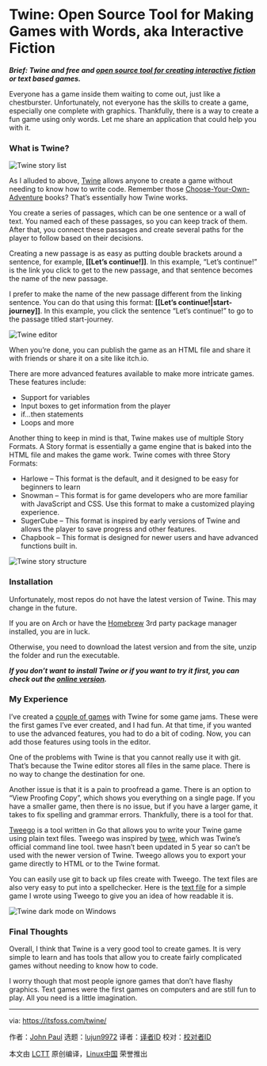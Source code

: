 [#]: subject: "Twine: Open Source Tool for Making Games with Words, aka Interactive Fiction"
[#]: via: "https://itsfoss.com/twine/"
[#]: author: "John Paul https://itsfoss.com/author/john/"
[#]: collector: "lujun9972"
[#]: translator: " "
[#]: reviewer: " "
[#]: publisher: " "
[#]: url: " "

Twine: Open Source Tool for Making Games with Words, aka Interactive Fiction
======

_**Brief: Twine and free and [open source tool for creating interactive fiction][1] or text based games.**_

Everyone has a game inside them waiting to come out, just like a chestburster. Unfortunately, not everyone has the skills to create a game, especially one complete with graphics. Thankfully, there is a way to create a fun game using only words. Let me share an application that could help you with it.

### What is Twine?

![Twine story list][2]

As I alluded to above, [Twine][3] allows anyone to create a game without needing to know how to write code. Remember those [Choose-Your-Own-Adventure][4] books? That’s essentially how Twine works.

You create a series of passages, which can be one sentence or a wall of text. You named each of these passages, so you can keep track of them. After that, you connect these passages and create several paths for the player to follow based on their decisions.

Creating a new passage is as easy as putting double brackets around a sentence, for example, **[[Let’s continue!]]**. In this example, “Let’s continue!” is the link you click to get to the new passage, and that sentence becomes the name of the new passage.

I prefer to make the name of the new passage different from the linking sentence. You can do that using this format: **[[Let’s continue!|start-journey]]**. In this example, you click the sentence “Let’s continue!” to go to the passage titled start-journey.

![Twine editor][5]

When you’re done, you can publish the game as an HTML file and share it with friends or share it on a site like itch.io.

There are more advanced features available to make more intricate games. These features include:

  * Support for variables
  * Input boxes to get information from the player
  * if…then statements
  * Loops and more



Another thing to keep in mind is that, Twine makes use of multiple Story Formats. A Story format is essentially a game engine that is baked into the HTML file and makes the game work. Twine comes with three Story Formats:

  * Harlowe – This format is the default, and it designed to be easy for beginners to learn
  * Snowman – This format is for game developers who are more familiar with JavaScript and CSS. Use this format to make a customized playing experience.
  * SugerCube – This format is inspired by early versions of Twine and allows the player to save progress and other features.
  * Chapbook – This format is designed for newer users and have advanced functions built in.



![Twine story structure][6]

### Installation

Unfortunately, most repos do not have the latest version of Twine. This may change in the future.

If you are on Arch or have the [Homebrew][7] 3rd party package manager installed, you are in luck.

Otherwise, you need to download the latest version and from the site, unzip the folder and run the executable.

_**If you don’t want to install Twine or if you want to try it first, you can check out the [online version][8].**_

### My Experience

I’ve created a [couple of games][9] with Twine for some game jams. These were the first games I’ve ever created, and I had fun. At that time, if you wanted to use the advanced features, you had to do a bit of coding. Now, you can add those features using tools in the editor.

One of the problems with Twine is that you cannot really use it with git. That’s because the Twine editor stores all files in the same place. There is no way to change the destination for one.

Another issue is that it is a pain to proofread a game. There is an option to “View Proofing Copy”, which shows you everything on a single page. If you have a smaller game, then there is no issue, but if you have a larger game, it takes to fix spelling and grammar errors. Thankfully, there is a tool for that.

[Tweego][10] is a tool written in Go that allows you to write your Twine game using plain text files. Tweego was inspired by [twee][11], which was Twine’s official command line tool. twee hasn’t been updated in 5 year so can’t be used with the newer version of Twine. Tweego allows you to export your game directly to HTML or to the Twine format.

You can easily use git to back up files create with Tweego. The text files are also very easy to put into a spellchecker. Here is the [text file][12] for a simple game I wrote using Tweego to give you an idea of how readable it is.

![Twine dark mode on Windows][13]

### Final Thoughts

Overall, I think that Twine is a very good tool to create games. It is very simple to learn and has tools that allow you to create fairly complicated games without needing to know how to code.

I worry though that most people ignore games that don’t have flashy graphics. Text games were the first games on computers and are still fun to play. All you need is a little imagination.

--------------------------------------------------------------------------------

via: https://itsfoss.com/twine/

作者：[John Paul][a]
选题：[lujun9972][b]
译者：[译者ID](https://github.com/译者ID)
校对：[校对者ID](https://github.com/校对者ID)

本文由 [LCTT](https://github.com/LCTT/TranslateProject) 原创编译，[Linux中国](https://linux.cn/) 荣誉推出

[a]: https://itsfoss.com/author/john/
[b]: https://github.com/lujun9972
[1]: https://itsfoss.com/create-interactive-fiction/
[2]: https://i0.wp.com/itsfoss.com/wp-content/uploads/2022/02/twine-story-list.png?resize=800%2C502&ssl=1
[3]: https://twinery.org/
[4]: https://en.wikipedia.org/wiki/Choose_Your_Own_Adventure
[5]: https://i0.wp.com/itsfoss.com/wp-content/uploads/2022/02/twine-editor-800x502.png?resize=800%2C502&ssl=1
[6]: https://i0.wp.com/itsfoss.com/wp-content/uploads/2022/02/twine-story-structure.png?resize=800%2C502&ssl=1
[7]: https://itsfoss.com/homebrew-linux/
[8]: https://twinery.org/2
[9]: https://johnblood.itch.io/
[10]: https://www.motoslave.net/tweego/
[11]: https://github.com/tweecode/twee
[12]: https://github.com/JohnBlood/Adom-10/blob/main/src/adom-10.twee
[13]: https://i0.wp.com/itsfoss.com/wp-content/uploads/2022/02/twine-dark-mode.png?resize=800%2C471&ssl=1
